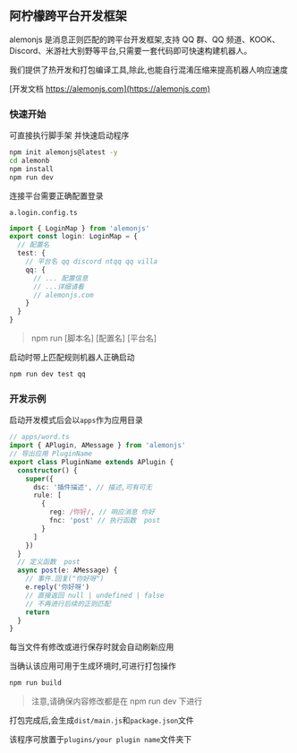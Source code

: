 ## 阿柠檬跨平台开发框架

alemonjs 是消息正则匹配的跨平台开发框架,支持 QQ 群、QQ 频道、KOOK、Discord、米游社大别野等平台,只需要一套代码即可快速构建机器人。

我们提供了热开发和打包编译工具,除此,也能自行混淆压缩来提高机器人响应速度

[开发文档 https://alemonjs.com](https://alemonjs.com)

### 快速开始

可直接执行脚手架 并快速启动程序

```sh
npm init alemonjs@latest -y
cd alemonb
npm install
npm run dev
```

连接平台需要正确配置登录

`a.login.config.ts`

```ts
import { LoginMap } from 'alemonjs'
export const login: LoginMap = {
  // 配置名
  test: {
    // 平台名 qq discord ntqq qq villa
    qq: {
      // ... 配置信息
      // ...详细请看
      // alemonjs.com
    }
  }
}
```

> npm run [脚本名] [配置名] [平台名]

启动时带上匹配规则机器人正确启动

```sh
npm run dev test qq
```

### 开发示例

启动开发模式后会以`apps`作为应用目录

```ts
// apps/word.ts
import { APlugin, AMessage } from 'alemonjs'
// 导出应用 PluginName
export class PluginName extends APlugin {
  constructor() {
    super({
      dsc: '插件描述', // 描述,可有可无
      rule: [
        {
          reg: /你好/, // 响应消息 你好
          fnc: 'post' // 执行函数  post
        }
      ]
    })
  }
  // 定义函数  post
  async post(e: AMessage) {
    // 事件.回复("你好呀")
    e.reply('你好呀')
    // 直接返回 null | undefined | false
    // 不再进行后续的正则匹配
    return
  }
}
```

每当文件有修改或进行保存时就会自动刷新应用

当确认该应用可用于生成环境时,可进行打包操作

```sh
npm run build
```

> 注意,请确保内容修改都是在 npm run dev 下进行

打包完成后,会生成`dist/main.js`和`package.json`文件

该程序可放置于`plugins/your plugin name`文件夹下
